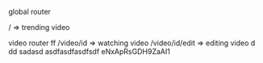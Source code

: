 global router

/ => trending video

video router
ff
/video/id => watching video
/video/id/edit => editing video
d
dd
sadasd
asdfasdfasdfsdf
eNxApRsGDH9ZaAI1
